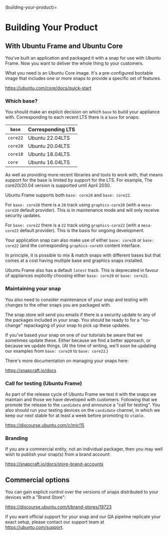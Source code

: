 (building-your-product)=
# Building Your Product

## With Ubuntu Frame and Ubuntu Core

You've built an application and packaged it with a snap for use with Ubuntu Frame. Now you want to deliver the whole thing to your customers.

What you need is an Ubuntu Core image. It's a pre-configured bootable image that includes one or more snaps to provide a specific set of features.

https://ubuntu.com/core/docs/quick-start

### Which base?

You should make an explicit decision on which `base` to build your appliance with. Corresponding to each recent LTS there is a `base` for snaps:

`base` | Corresponding LTS
--|--
`core22`|Ubuntu 22.04LTS
`core20`|Ubuntu 20.04LTS
`core18`|Ubuntu 18.04LTS
`core`|Ubuntu 16.04LTS

As well as providing more recent libraries and tools to work with, that means support for the base is limited by support for the LTS. For example, The core20/20.04 version is supported until April 2030.

Ubuntu Frame supports both `base: core20` and `base: core22`.

For `base: core20` there is a `20` track using `graphics-core20` (with a `mesa-core20` default provider). This is in maintenance mode and will only receive security updates.

For `base: core22` there is a `22` track using `graphics-core22` (with a `mesa-core22` default provider).  This is the basis for ongoing development.

Your application snap can also make use of either `base: core20` or `base: core22` (and the corresponding `graphics-coreXX` content interface.

In principle, it is possible to mix & match snaps with different bases but that comes at a cost having multiple base and graphics snaps installed.

Ubuntu Frame also has a default `latest` track. This is deprecated in favour of appliances explicitly choosing  either `base: core20` or `base: core22`.

### Maintaining your snap

You also need to consider maintenance of your snap and testing with changes to the other snaps you are packaged with.

The snap store will send you emails if there is a security update to any of the packages included in your snap. You should be ready to for a "no-change" repackaging of your snap to pick up these updates.

If you've based your snap on one of our tutorials be aware that we sometimes update these. Either because we find a better approach, or because we update things. (At the time of writing, we'll soon be updating our examples from `base: core20` to `base: core22`.)

There's more documentation on managing your snaps here:

https://snapcraft.io/docs

### Call for testing (Ubuntu Frame)

As part of the release cycle of Ubuntu Frame we test it with the snaps we maintain and those we have developed with customers. Following that we promote the release to the `candidate` and announce a "call for testing". You also should run your testing devices on the `candidate` channel, in which we keep our next stable for at least a week before promoting to `stable`.

https://discourse.ubuntu.com/c/mir/15

### Branding

If you are a commercial entity, not an individual packager, then you may well wish to publish your snap(s) from a brand account:

https://snapcraft.io/docs/store-brand-accounts

## Commercial options

You can gain explicit control over the versions of snaps distributed to your devices with a "Brand Store":

https://discourse.ubuntu.com/t/brand-stores/19723

If you want official support for your snap and our QA pipeline replicate your exact setup, please contact our support team at https://ubuntu.com/support.

